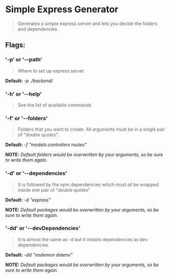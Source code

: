 # Simple Express Generator

> Generates a simple express server and lets you decide the folders and dependencies.

## Flags:

### '-p' or '--path'

> Where to set up express server

**Default:** *-p ./backend/*

### '-h' or '--help'

> See the list of available commands

### '-f' or '--folders'

> Folders that you want to create. All arguments must be in a single pair of "double quotes".

**Default:** *-f "models controllers routes"*

**NOTE:** *Default folders would be overwritten by your arguments, so be sure to write them again.*

### '-d' or '--dependencies'

   > It is followed by the npm dependencies which must all be wrapped inside one pair of "double quotes"

**Default:** *-d "express"*

**NOTE:** *Default packages would be overwritten by your arguments, so be sure to write them again.*

### '-dd' or '--devDependencies'

   > It is almost the same as -d but it installs dependencies as dev dependencies.

**Default:** *-dd "nodemon dotenv"*

**NOTE:** *Default packages would be overwritten by your arguments, so be sure to write them again.*
